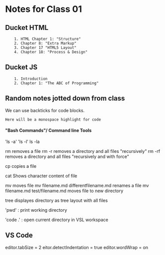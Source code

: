 # Notes for Class 01

## Ducket HTML
        1. HTML Chapter 1: "Structure"
        2. Chapter 8: "Extra Markup"
        3. Chapter 17 "HTML5 Layout"
        4. Chapter 18: "Process & Design"

## Ducket JS
        1. Introduction
        2. Chapter 1: "The ABC of Programming"

## Random notes jotted down from class

We can use backticks for code blocks.

`Here will be a monospace highlight for code`

#### "Bash Commands"/ Command line Tools

'ls -a'
'ls -l'
ls -la

rm       removes a file
rm -r    removes a directory and all files "recursively"
rm -rf   removes a directory and all files "recursively and with force"

cp       copies a file 

cat     Shows character content of file

mv      moves file
        mv filename.md differentfilename.md renames a file
        mv filename.md test/filename.md  moves file to new directory

tree    displayes directory as tree layout with all files

'pwd' : print working directory

'code .' : open current directory in VSL workspace



## VS Code

editor.tabSize = 2
eitor.detectIndentation = true
editor.wordWrap = on

